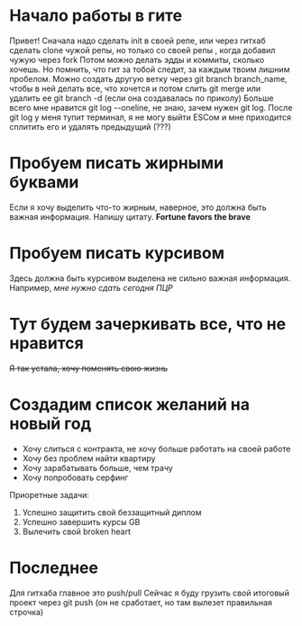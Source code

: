 # Начало работы в гите 
Привет! Сначала надо сделать init в своей репе, или через гитхаб сделать clone чужой репы, но только со своей репы , когда добавил чужую через fork
Потом можно делать эдды и коммиты, сколько хочешь. Но помнить, что гит за тобой следит, за каждым твоим лишним пробелом. 
Можно создать другую ветку через git branch branch_name, чтобы в ней делать все, что хочется и потом слить git merge или удалить ее git branch -d (если она создавалась по приколу)
Больше всего мне нравится git log --oneline, не знаю, зачем нужен git log. После git log у меня тупит терминал, я не могу выйти ESCом и мне приходится сплитить его и удалять предыдущий (???)
# Пробуем писать жирными буквами
Если я хочу выделить что-то жирным, наверное, это должна быть важная информация. Напишу цитату. **Fortune favors the brave** 
# Пробуем писать курсивом 
Здесь должна быть курсивом выделена не сильно важная информация. Например, *мне нужно сдать сегодня ПЦР*
# Тут будем зачеркивать все, что не нравится
~~Я так устала, хочу поменять свою жизнь~~ 
# Создадим список желаний на новый год 
* Хочу слиться с контракта, не хочу больше работать на своей работе
* Хочу без проблем найти квартиру 
* Хочу зарабатывать больше, чем трачу
* Хочу попробовать серфинг 

Приоретные задачи: 
1. Успешно защитить свой беззащитный диплом
2. Успешно завершить курсы GB
3. Вылечить свой broken heart

# Последнее
Для гитхаба главное это push/pull 
Сейчас я буду грузить свой итоговый проект через git push (он не сработает, но там вылезет правильная строчка)